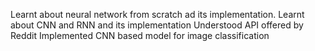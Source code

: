 Learnt about neural network from scratch ad its implementation.
Learnt about CNN and RNN and its implementation
Understood API offered by Reddit
Implemented CNN based model for image classification

